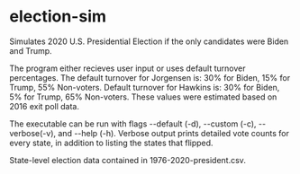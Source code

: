 # election-sim
Simulates 2020 U.S. Presidential Election if the only candidates were Biden and Trump. 

The program either recieves user input or uses default turnover percentages. The default turnover for Jorgensen is: 30% for Biden, 15% for Trump, 55% Non-voters. Default turnover for Hawkins is: 30% for Biden, 5% for Trump, 65% Non-voters. These values were estimated based on 2016 exit poll data.

The executable can be run with flags --default (-d), --custom (-c), --verbose(-v), and --help (-h). Verbose output prints detailed vote counts for every state, in addition to listing the states that flipped.

State-level election data contained in 1976-2020-president.csv.
